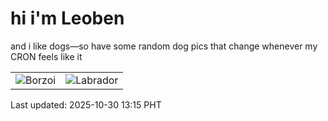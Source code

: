 # hi i'm Leoben

and i like dogs—so have some random dog pics that change whenever my CRON feels like it

|  |  |
|--------|----------|
| ![Borzoi](https://random-dog-vercel.vercel.app/api/random-borzoi?v=1761801334) | ![Labrador](https://random-dog-vercel.vercel.app/api/random-labrador?v=1761801334) |

Last updated: 2025-10-30 13:15 PHT
